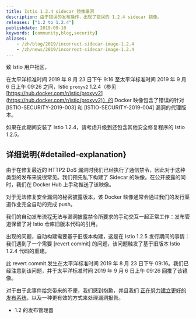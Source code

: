 ```yaml
---
title: Istio 1.2.4 sidecar 镜像漏洞
description: 由于错误的发布操作，出现了错误的 1.2.4 sidecar 镜像。
releases: ["1.2 to 1.2.4"]
publishdate: 2019-09-10
keywords: [community,blog,security]
aliases:
    - /zh/blog/2019/incorrect-sidecar-image-1.2.4
    - /zh/news/2019/incorrect-sidecar-image-1.2.4
---
```

致 Istio 用户社区，

在太平洋标准时间 2019 年 8 月 23 日下午 9:16 至太平洋标准时间 2019 年 9 月 6 日上午 09:26 之间，Istio `proxyv2` 1.2.4（参见 [https://hub.docker.com/r/istio/proxyv2](https://hub.docker.com/r/istio/proxyv2)）的 Docker 映像包含了错误的针对 [ISTIO-SECURITY-2019-003] 和 [ISTIO-SECURITY-2019-004] 漏洞的代理版本。

如果在此期间安装了 Istio 1.2.4，请考虑升级到还包含其他安全修复程序的 Istio 1.2.5。

## 详细说明{#detailed-explanation}

由于在修复最近的 HTTP2 DoS 漏洞时我们已经执行了通信禁令，因此对于这种类型的发布来说很常见。我们预先私下构建了 Sidecar 的映像。在公开披露的同时，我们在 Docker Hub 上手动推送了该映像。

对于无法修复安全漏洞的秘密披露版本，该 Docker 映像通常会通过我们的发行渠道作业完全自动的完成 push。

我们的自动发布流程无法与漏洞披露禁令所要求的手动交互一起正常工作：发布管道保留了对 Istio 仓库旧版本代码的引用。

出现的问题，自动构建需要基于旧版本构建，这是在 Istio 1.2.5 发行期间的事情：我们遇到了一个需要 [revert commit] 的问题，该问题触发了基于旧版本 Istio 1.2.4 代码的重建。

此 revert commit 发生在太平洋标准时间 2019 年 8 月 23 日下午 09:16。我们已经注意到该问题，并于太平洋标准时间 2019 年 9 月 6 日上午 09:26 回推了该镜像。

对于由于此事件给您带来的不便，我们感到抱歉，并且我们 [正在努力建立更好的发布系统](https://github.com/istio/istio/issues/16887)，以及一种更有效的方式来处理漏洞报告。

- 1.2 的发布管理器
